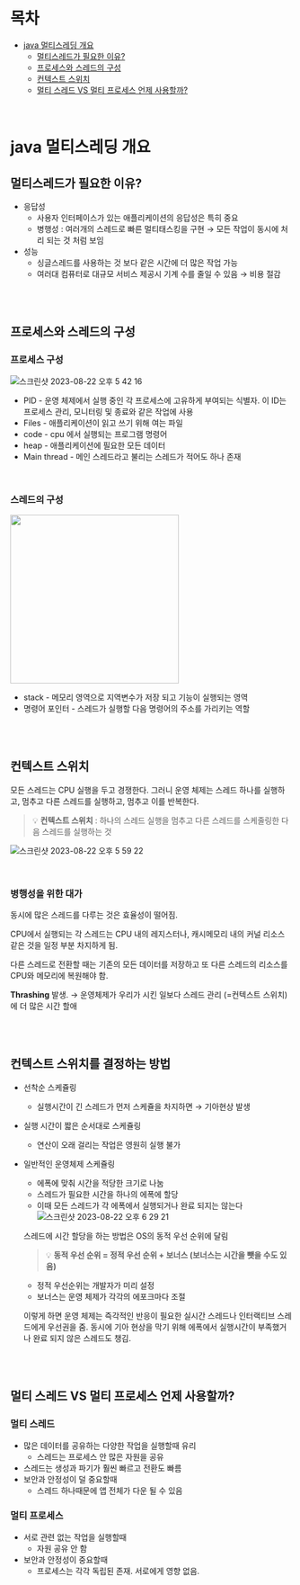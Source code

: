 # 목차

- [java 멀티스레딩 개요](#java-멀티스레딩-개요)
  - [멀티스레드가 필요한 이유?](#멀티스레드가-필요한-이유)
  - [프로세스와 스레드의 구성](#프로세스와-스레드의-구성)
  - [컨텍스트 스위치](#컨텍스트-스위치)
  - [멀티 스레드 VS 멀티 프로세스 언제 사용할까?](#멀티-스레드-vs-멀티-프로세스-언제-사용할까)

<br>

# java 멀티스레딩 개요

## 멀티스레드가 필요한 이유?

- 응답성
  - 사용자 인터페이스가 있는 애플리케이션의 응답성은 특히 중요
  - 병행성 : 여러개의 스레드로 빠른 멀티태스킹을 구현 → 모든 작업이 동시에 처리 되는 것 처럼 보임
- 성능
  - 싱글스레드를 사용하는 것 보다 같은 시간에 더 많은 작업 가능
  - 여러대 컴퓨터로 대규모 서비스 제공시 기계 수를 줄일 수 있음 → 비용 절감

<br>
<br>

## 프로세스와 스레드의 구성

### 프로세스 구성

![스크린샷 2023-08-22 오후 5 42 16](https://github.com/happyjamy/TIL/assets/78072370/7e19dae5-6de5-4a34-a285-58aa235644d9)

- PID - 운영 체제에서 실행 중인 각 프로세스에 고유하게 부여되는 식별자. 이 ID는 프로세스 관리, 모니터링 및 종료와 같은 작업에 사용
- Files - 애플리케이션이 읽고 쓰기 위해 여는 파일
- code - cpu 에서 실행되는 프로그램 명령어
- heap - 애플리케이션에 필요한 모든 데이터
- Main thread - 메인 스레드라고 불리는 스레드가 적어도 하나 존재

<br>

### 스레드의 구성

<img src="https://github.com/happyjamy/TIL/assets/78072370/7d094d75-0d91-4c86-a475-f71f9948da56" width="300">

<br>

- stack - 메모리 영역으로 지역변수가 저장 되고 기능이 실행되는 영역
- 명령어 포인터 - 스레드가 실행할 다음 명령어의 주소를 가리키는 역할

<br>
<br>

## 컨텍스트 스위치

모든 스레드는 CPU 실행을 두고 경쟁한다. 그러니 운영 체제는 스레드 하나를 실행하고, 멈추고 다른 스레드를 실행하고, 멈추고 이를 반복한다.

> 💡 **컨텍스트 스위치** : 하나의 스레드 실행을 멈추고 다른 스레드를 스케줄링한 다음 스레드를 실행하는 것

![스크린샷 2023-08-22 오후 5 59 22](https://github.com/happyjamy/TIL/assets/78072370/6a844ffc-6f5b-4604-bca2-5c246b09095b)

<br>

### 병행성을 위한 대가

동시에 많은 스레드를 다루는 것은 효율성이 떨어짐.

CPU에서 실행되는 각 스레드는 CPU 내의 레지스터나, 캐시메모리 내의 커널 리소스 같은 것을 일정 부분 차지하게 됨.

다른 스레드로 전환할 때는 기존의 모든 데이터를 저장하고 또 다른 스레드의 리소스를 CPU와 메모리에 복원해야 함.

**Thrashing** 발생. → 운영체제가 우리가 시킨 일보다 스레드 관리 (=컨텍스트 스위치)에 더 많은 시간 할애

<br>
<br>

## 컨텍스트 스위치를 결정하는 방법

- 선착순 스케쥴링
  - 실행시간이 긴 스레드가 먼저 스케쥴을 차지하면 → 기아현상 발생
- 실행 시간이 짧은 순서대로 스케쥴링
  - 연산이 오래 걸리는 작업은 영원히 실행 불가
- 일반적인 운영체제 스케쥴링

  - 에폭에 맞춰 시간을 적당한 크기로 나눔
  - 스레드가 필요한 시간을 하나의 에폭에 할당
  - 이때 모든 스레드가 각 에폭에서 실행되거나 완료 되지는 않는다
    ![스크린샷 2023-08-22 오후 6 29 21](https://github.com/happyjamy/TIL/assets/78072370/2dc13021-dfc8-4f33-bf8f-2fa9c9eed331)

  스레드에 시간 할당을 하는 방법은 OS의 동적 우선 순위에 달림

  > 💡 **동적 우선 순위 = 정적 우선 순위 + 보너스 (보너스는 시간을 뺏을 수도 있음)**

  - 정적 우선순위는 개발자가 미리 설정
  - 보너스는 운영 체제가 각각의 에포크마다 조절

  이렇게 하면 운영 체제는 즉각적인 반응이 필요한 실시간 스레드나 인터랙티브 스레드에게 우선권을 줌. 동시에 기아 현상을 막기 위해 에폭에서 실행시간이 부족했거나 완료 되지 않은 스레드도 챙김.

<br>
<br>

## 멀티 스레드 VS 멀티 프로세스 언제 사용할까?

### 멀티 스레드

- 많은 데이터를 공유하는 다양한 작업을 실행할때 유리
  - 스레드는 프로세스 안 많은 자원을 공유
- 스레드는 생성과 파기가 훨씬 빠르고 전환도 빠름
- 보안과 안정성이 덜 중요할때
  - 스레드 하나때문에 앱 전체가 다운 될 수 있음

### 멀티 프로세스

- 서로 관련 없는 작업을 실행할때
  - 자원 공유 안 함
- 보안과 안정성이 중요할때
  - 프로세스는 각각 독립된 존재. 서로에게 영향 없음.
